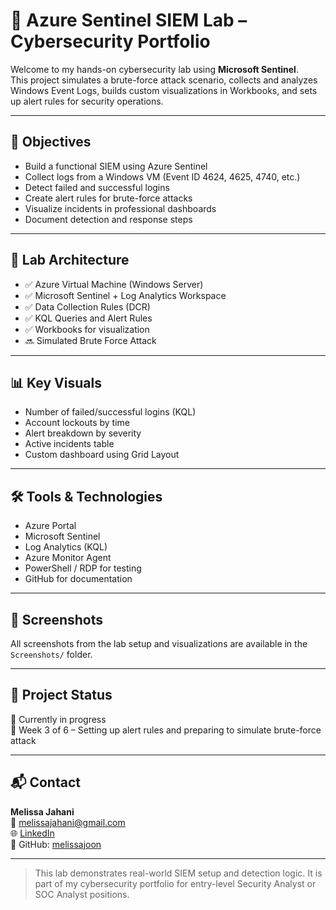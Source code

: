 # 🔐 Azure Sentinel SIEM Lab – Cybersecurity Portfolio

Welcome to my hands-on cybersecurity lab using **Microsoft Sentinel**.  
This project simulates a brute-force attack scenario, collects and analyzes Windows Event Logs, builds custom visualizations in Workbooks, and sets up alert rules for security operations.

---

## 🎯 Objectives

- Build a functional SIEM using Azure Sentinel
- Collect logs from a Windows VM (Event ID 4624, 4625, 4740, etc.)
- Detect failed and successful logins
- Create alert rules for brute-force attacks
- Visualize incidents in professional dashboards
- Document detection and response steps

---

## 🧪 Lab Architecture

- ✅ Azure Virtual Machine (Windows Server)
- ✅ Microsoft Sentinel + Log Analytics Workspace
- ✅ Data Collection Rules (DCR)
- ✅ KQL Queries and Alert Rules
- ✅ Workbooks for visualization
- 🔜 Simulated Brute Force Attack

---

## 📊 Key Visuals

- Number of failed/successful logins (KQL)
- Account lockouts by time
- Alert breakdown by severity
- Active incidents table
- Custom dashboard using Grid Layout

---

## 🛠️ Tools & Technologies

- Azure Portal
- Microsoft Sentinel
- Log Analytics (KQL)
- Azure Monitor Agent
- PowerShell / RDP for testing
- GitHub for documentation

---

## 📸 Screenshots

All screenshots from the lab setup and visualizations are available in the `Screenshots/` folder.

---

## 🚧 Project Status

🔄 Currently in progress  
📅 Week 3 of 6 – Setting up alert rules and preparing to simulate brute-force attack

---

## 📬 Contact

**Melissa Jahani**  
📧 melissajahani@gmail.com  
🌐 [LinkedIn](https://www.linkedin.com/in/melissajahani)  
🔗 GitHub: [melissajoon](https://github.com/melissajoon)

---

> This lab demonstrates real-world SIEM setup and detection logic. It is part of my cybersecurity portfolio for entry-level Security Analyst or SOC Analyst positions.
